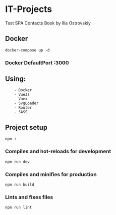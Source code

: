 # IT-Projects
Test SPA Contacts Book by Ilia Ostrovskiy

## Docker
```
docker-compose up -d
```

### Docker DefaultPort :3000


## Using:
``` 
    - Docker
    - VueJs
    - Vuex
    - SvgLoader
    - Router
    - SASS
```

## Project setup
```
npm i
```

### Compiles and hot-reloads for development
```
npm run dev
```

### Compiles and minifies for production
```
npm run build
```

### Lints and fixes files
```
npm run lint
```
